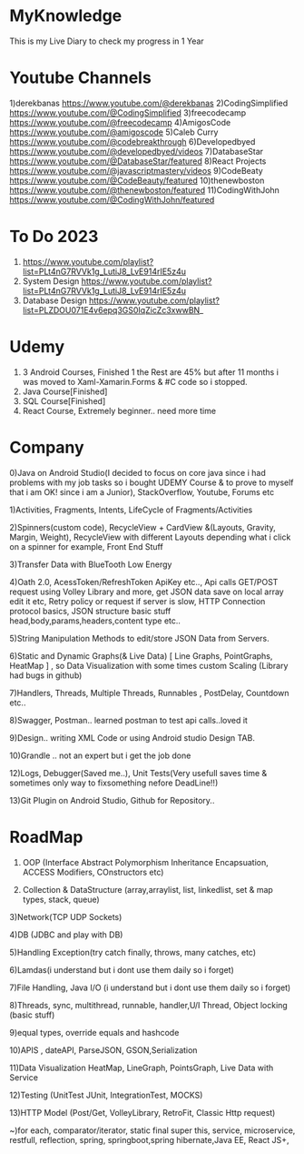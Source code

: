 # MyKnowledge

This is my Live Diary to check my progress in 1 Year

# Youtube Channels
1)derekbanas  https://www.youtube.com/@derekbanas
2)CodingSimplified  https://www.youtube.com/@CodingSimplified
3)freecodecamp  https://www.youtube.com/@freecodecamp
4)AmigosCode  https://www.youtube.com/@amigoscode
5)Caleb Curry  https://www.youtube.com/@codebreakthrough
6)Developedbyed  https://www.youtube.com/@developedbyed/videos
7)DatabaseStar  https://www.youtube.com/@DatabaseStar/featured
8)React Projects https://www.youtube.com/@javascriptmastery/videos
9)CodeBeaty  https://www.youtube.com/@CodeBeauty/featured
10)thenewboston https://www.youtube.com/@thenewboston/featured
11)CodingWithJohn https://www.youtube.com/@CodingWithJohn/featured

# To Do 2023
1) https://www.youtube.com/playlist?list=PLt4nG7RVVk1g_LutiJ8_LvE914rIE5z4u
2) System Design https://www.youtube.com/playlist?list=PLt4nG7RVVk1g_LutiJ8_LvE914rIE5z4u
3) Database Design  https://www.youtube.com/playlist?list=PLZDOU071E4v6epq3GS0IqZicZc3xwwBN_

# Udemy

1) 3 Android Courses,  Finished 1 the Rest are 45% but after 11 months i was moved to Xaml-Xamarin.Forms & #C code so i stopped.
2) Java Course[Finished]
3) SQL  Course[Finished]
4) React Course, Extremely beginner.. need more time

# Company 

0)Java on Android Studio(I decided to focus on core java since i had problems with my job tasks so i bought UDEMY Course & to prove to myself that i am  OK! since i
  am a Junior), StackOverflow, Youtube, Forums etc

1)Activities, Fragments, Intents, LifeCycle of Fragments/Activities

2)Spinners(custom code), RecycleView + CardView &(Layouts, Gravity, Margin, Weight), RecycleView with different Layouts depending what i click on a spinner for example, Front End Stuff

3)Transfer Data with BlueTooth Low Energy 

4)Oath 2.0, AcessToken/RefreshToken ApiKey etc.., Api calls GET/POST request using Volley Library and more, get JSON data save on local array edit it etc,
  Retry policy or request if server is slow, HTTP Connection protocol basics, JSON structure basic stuff head,body,params,headers,content type etc..

5)String Manipulation Methods to edit/store JSON Data from Servers.

6)Static and Dynamic Graphs(& Live Data) [ Line Graphs, PointGraphs, HeatMap ] , so Data Visualization with some times custom Scaling (Library had bugs in github)

7)Handlers, Threads, Multiple Threads, Runnables , PostDelay, Countdown etc..

8)Swagger, Postman.. learned postman to test api calls..loved it

9)Design.. writing XML Code or using Android studio Design TAB.

10)Grandle .. not an expert but i get the job done

12)Logs, Debugger(Saved me..), Unit Tests(Very usefull saves time & sometimes only way to fixsomething nefore DeadLine!!)

13)Git Plugin on Android Studio, Github for Repository..

# RoadMap

1) OOP (Interface Abstract Polymorphism Inheritance Encapsuation, ACCESS Modifiers, COnstructors etc)

2) Collection & DataStructure (array,arraylist, list, linkedlist, set & map types, stack, queue)

3)Network(TCP UDP Sockets)

4)DB (JDBC and play with DB)

5)Handling Exception(try catch finally, throws, many catches, etc)

6)Lamdas(i understand but i dont use them daily so i forget)

7)File Handling, Java I/O (i understand but i dont use them daily so i forget)

8)Threads, sync, multithread, runnable, handler,U/I Thread, Object locking (basic stuff)

9)equal types, override equals and hashcode

10)APIS , dateAPI, ParseJSON, GSON,Serialization

11)Data Visualization HeatMap, LineGraph, PointsGraph, Live Data with Service

12)Testing (UnitTest JUnit, IntegrationTest, MOCKS)

13)HTTP Model (Post/Get, VolleyLibrary, RetroFit, Classic Http request)

~)for each, comparator/iterator, static final super this, service, microservice, restfull, reflection, spring, springboot,spring hibernate,Java EE, React JS+,
 
